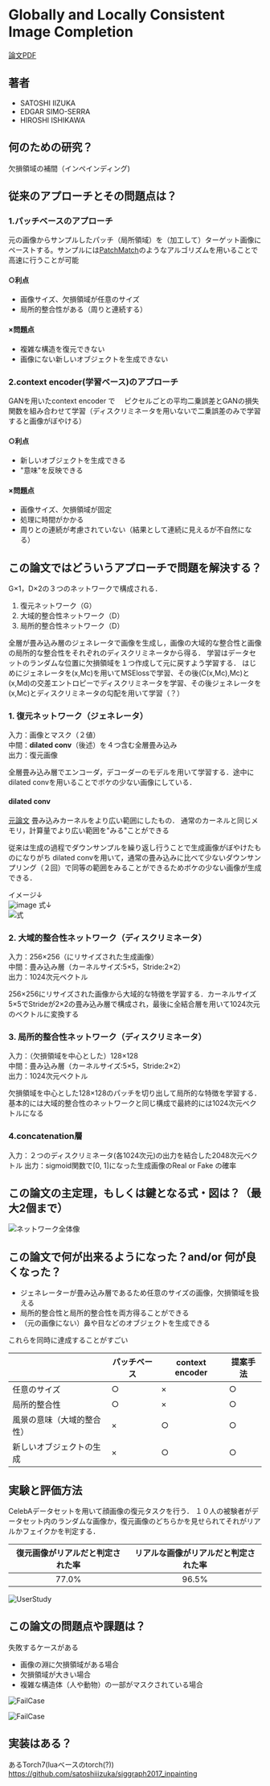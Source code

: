 # Globally and Locally Consistent Image Completion

[論文PDF](http://iizuka.cs.tsukuba.ac.jp/projects/completion/data/completion_sig2017.pdf)

## 著者
- SATOSHI IIZUKA
- EDGAR SIMO-SERRA
- HIROSHI ISHIKAWA

## 何のための研究？
欠損領域の補間（インペインディング)


## 従来のアプローチとその問題点は？
### 1.パッチベースのアプローチ
元の画像からサンプルしたパッチ（局所領域）を（加工して）ターゲット画像にペーストする。サンプルには[PatchMatch](https://gfx.cs.princeton.edu/gfx/pubs/Barnes_2009_PAR/patchmatch.pdf)のようなアルゴリズムを用いることで高速に行うことが可能

#### ○利点
* 画像サイズ、欠損領域が任意のサイズ
* 局所的整合性がある（周りと連続する）

#### ×問題点
* 複雑な構造を復元できない
* 画像にない新しいオブジェクトを生成できない

### 2.context encoder(学習ベース)のアプローチ

GANを用いたcontext encoder で　
ピクセルごとの平均二乗誤差とGANの損失関数を組み合わせて学習（ディスクリミネータを用いないで二乗誤差のみで学習すると画像がぼやける）
#### ○利点
* 新しいオブジェクトを生成できる
* "意味"を反映できる

#### ×問題点
* 画像サイズ、欠損領域が固定
* 処理に時間がかかる
* 周りとの連続が考慮されていない（結果として連続に見えるが不自然になる）


## この論文ではどういうアプローチで問題を解決する？

G×1，D×2の３つのネットワークで構成される．
1. 復元ネットワーク（G）
2. 大域的整合性ネットワーク（D）
3. 局所的整合性ネットワーク（D）

全層が畳み込み層のジェネレータで画像を生成し，画像の大域的な整合性と画像の局所的な整合性をそれぞれのディスクリミネータから得る．
学習はデータセットのランダムな位置に欠損領域を１つ作成して元に戻すよう学習する．
はじめにジェネレータを(x,Mc)を用いてMSElossで学習、その後(C(x,Mc),Mc)と(x,Md)の交差エントロピーでディスクリミネータを学習、その後ジェネレータを(x,Mc)とディスクリミネータの勾配を用いて学習（？）

### 1. 復元ネットワーク（ジェネレータ）
入力：画像とマスク（２値）  
中間：**dilated conv**（後述）を４つ含む全層畳み込み  
出力：復元画像  

全層畳み込み層でエンコーダ，デコーダーのモデルを用いて学習する．途中にdilated convを用いることでボケの少ない画像にしている．

#### dilated conv
[元論文](https://arxiv.org/abs/1511.07122)
畳み込みカーネルをより広い範囲にしたもの．
通常のカーネルと同じメモリ，計算量でより広い範囲を"みる"ことができる

従来は生成の過程でダウンサンプルを繰り返し行うことで生成画像がぼやけたものになりがち
dilated convを用いて，通常の畳み込みに比べて少ないダウンサンプリング（２回）で同等の範囲をみることができるためボケの少ない画像が生成できる．

イメージ↓  
![image](https://user-images.githubusercontent.com/60776249/80814319-9ffbe780-8c06-11ea-965a-07dd2a2d77d1.png)
式↓  
![式](https://user-images.githubusercontent.com/60776249/80814624-2c0e0f00-8c07-11ea-96a0-c466119b103e.png)

### 2. 大域的整合性ネットワーク（ディスクリミネータ）
入力：256×256（にリサイズされた生成画像）  
中間：畳み込み層（カーネルサイズ:5×5，Stride:2×2）  
出力：1024次元ベクトル

256×256にリサイズされた画像から大域的な特徴を学習する．カーネルサイズ5×5でStrideが2×2の畳み込み層で構成され，最後に全結合層を用いて1024次元のベクトルに変換する


### 3. 局所的整合性ネットワーク（ディスクリミネータ）
入力：（欠損領域を中心とした）128×128  
中間：畳み込み層（カーネルサイズ:5×5，Stride:2×2）  
出力：1024次元ベクトル

欠損領域を中心とした128×128のパッチを切り出して局所的な特徴を学習する．基本的には大域的整合性のネットワークと同じ構成で最終的には1024次元ベクトルになる

### 4.concatenation層
入力：２つのディスクリミネータ(各1024次元)の出力を結合した2048次元ベクトル
出力：sigmoid関数で[0, 1]になった生成画像のReal or Fake の確率

## この論文の主定理，もしくは鍵となる式・図は？（最大2個まで）

![ネットワーク全体像](https://user-images.githubusercontent.com/60776249/80808970-b05a9500-8bfb-11ea-99bd-976dd3fd8e09.png)


## この論文で何が出来るようになった？and/or 何が良くなった？　
* ジェネレーターが畳み込み層であるため任意のサイズの画像，欠損領域を扱える
* 局所的整合性と局所的整合性を両方得ることができる
* （元の画像にない）鼻や目などのオブジェクトを生成できる  

これらを同時に達成することがすごい

|                            | パッチベース | context encoder | 提案手法 |
|----------------------------|--------------|-----------------|----------|
| 任意のサイズ               | ○            | ×               | ○        |
| 局所的整合性               | ○            | ×               | ○        |
| 風景の意味（大域的整合性） | ×            | ○               | ○        |
| 新しいオブジェクトの生成   | ×            | ○               | ○        |

## 実験と評価方法
CelebAデータセットを用いて顔画像の復元タスクを行う．
１０人の被験者がデータセット内のランダムな画像か，復元画像のどちらかを見せられてそれがリアルかフェイクかを判定する．

| 復元画像がリアルだと判定された率 | リアルな画像がリアルだと判定された率 |
|:----------------------------------:|:--------------------------------------:|
| 77.0%                            | 96.5%                                |


![UserStudy](https://user-images.githubusercontent.com/60776249/80817859-2c110d80-8c0d-11ea-903d-bb3ad51cfd97.png)

## この論文の問題点や課題は？
失敗するケースがある  
* 画像の淵に欠損領域がある場合
* 欠損領域が大きい場合
* 複雑な構造体（人や動物）の一部がマスクされている場合  

![FailCase](https://user-images.githubusercontent.com/60776249/80818660-95455080-8c0e-11ea-8f66-629fef9678e9.png)

![FailCase](https://user-images.githubusercontent.com/60776249/80818793-c6be1c00-8c0e-11ea-920b-b89f813c4b23.png)

## 実装はある？
あるTorch7(luaベースのtorch(?))
https://github.com/satoshiiizuka/siggraph2017_inpainting
